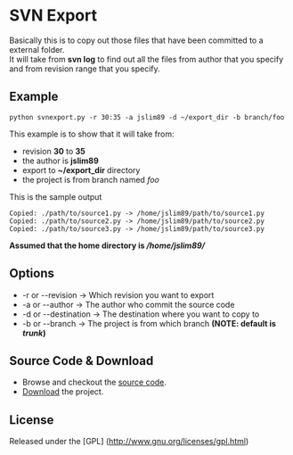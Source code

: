 # SVN Export
Basically this is to copy out those files that have been committed to a external folder.  
It will take from **svn log** to find out all the files from author that you specify and from revision range that you specify.

## Example
```shell
python svnexport.py -r 30:35 -a jslim89 -d ~/export_dir -b branch/foo
```
This example is to show that it will take from:
* revision **30** to **35**
* the author is **jslim89**
* export to **~/export_dir** directory
* the project is from branch named *foo*

This is the sample output
```
Copied: ./path/to/source1.py -> /home/jslim89/path/to/source1.py
Copied: ./path/to/source2.py -> /home/jslim89/path/to/source2.py
Copied: ./path/to/source3.py -> /home/jslim89/path/to/source3.py
```
**Assumed that the home directory is _/home/jslim89/_**

## Options
* -r or --revision    -> Which revision you want to export
* -a or --author      -> The author who commit the source code
* -d or --destination -> The destination where you want to copy to
* -b or --branch      -> The project is from which branch **(NOTE: default is _trunk_)**

## Source Code & Download
* Browse and checkout the [source code](https://github.com/jslim89/svn-export).
* [Download](https://github.com/jslim89/svn-export/archives/master) the project.

## License
Released under the [GPL] (http://www.gnu.org/licenses/gpl.html)
